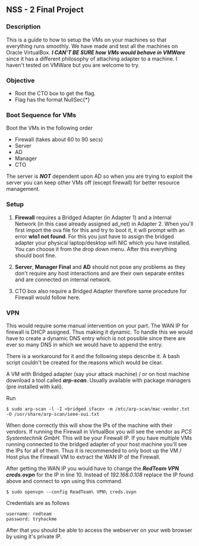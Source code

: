 ## NSS - 2 Final Project

### Description
This is a guide to how to setup the VMs on your machines so that everything runs smoothly. We have made and test all the machines on Oracle VirtualBox. _**I CAN'T BE SURE how VMs would behave in VMWare**_ since it has a different philosophy of attaching adapter to a machine. I haven't tested on VMWare but you are welcome to try.

### Objective

- Root the CTO box to get the flag.
- Flag has the format NullSec{*}

### Boot Sequence for VMs

Boot the VMs in the following order

- Firewall (takes about 60 to 90 secs)
- Server
- AD
- Manager
- CTO

The server is _**NOT**_ dependent upon AD so when you are trying to exploit the server you can keep other VMs off (except firewall) for better resource management.


### Setup

1. **Firewall** requires a Bridged Adapter (in Adapter 1) and a Internal Network (in this case already assigned ad_net) in Adapter 2. When you'll first import the ova file for this and try to boot it, it will prompt with an error __wlo1 not found__. For this you just have to assign the bridged adapter your physical laptop/desktop wifi NIC which you have installed. You can choose it from the drop down menu. After this everything should boot fine.

2. **Server**, **Manager Final** and **AD** should not pose any problems as they don't require any host interactions and are their own separate entites and are connected on internal network.

3. CTO box also require a Bridged Adapter therefore same procedure for Firewall would follow here.


### VPN
This would require some manual intervention on your part. The WAN IP for firewall is DHCP assigned. Thus making it dynamic. To handle this we would have to create a dynamic DNS entry which is not possible since there are ever so many DNS in which we would have to append the entry.

There is a workaround for it and the following steps describe it. A bash script couldn't be created for the reasons which would be clear.

A VM with Bridged adapter (say your attack machine) / or on host machine download a tool called __*arp-scan*__. Usually available with package managers (pre installed with kali).

Run
```
$ sudo arp-scan -l -I <bridged iface> -m /etc/arp-scan/mac-vendor.txt -O /usr/share/arp-scan/ieee-oui.txt
```

When done correctly this will show the IPs of the machine with their vendors. If running the Firewall in VirtualBox you will see the vendor as *PCS Systemtechnik GmbH*. This will be your Firewall IP. If you have multiple VMs running connected to the bridged adapter of your host machine you'll see the IPs for all of them. Thus it is recommended to only boot up the VM / Host plus the Firewall VM to extract the WAN IP of the Firewall.


After getting the WAN IP you would have to change the *__RedTeam VPN creds.ovpn__* for the IP in line 10. Instead of *192.168.0.108* replace the IP found above and connect to vpn using this command.


```
$ sudo openvpn --config ReadTeam\ VPN\ creds.ovpn
```


Credentials are as follows
```
username: redteam
password: tryhackme
```

After that you should be able to access the webserver on your web browser by using it's private IP.








